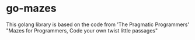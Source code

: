 # go-mazes
This golang library is based on the code from 'The Pragmatic Programmers' "Mazes for Programmers, Code your own twist little passages"
